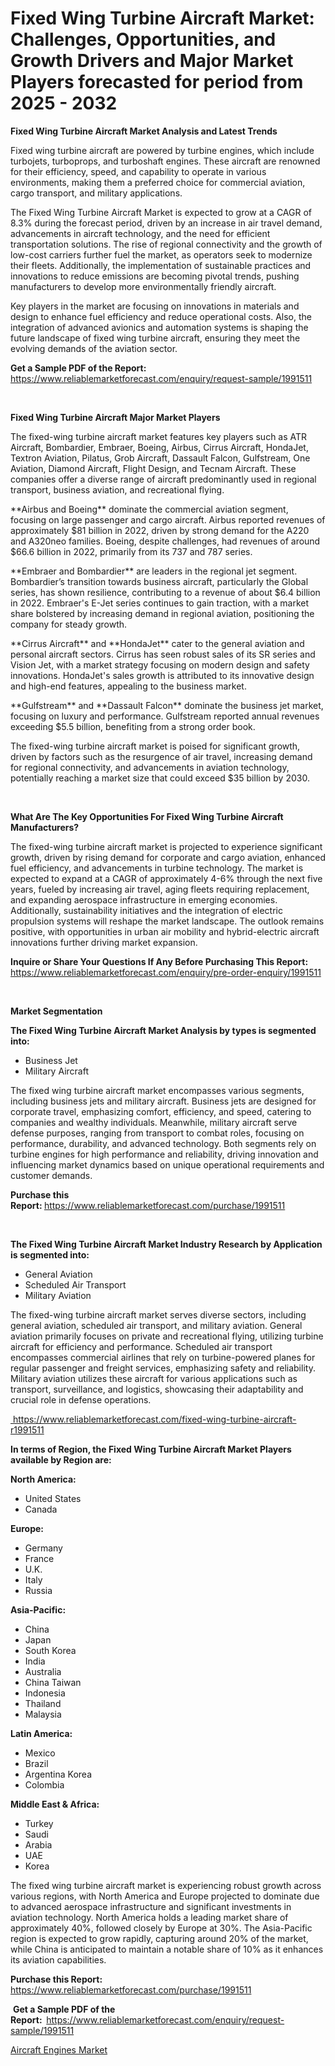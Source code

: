 <p><h1>Fixed Wing Turbine Aircraft Market: Challenges, Opportunities, and Growth Drivers and Major Market Players forecasted for period from 2025 - 2032</h1></p><p><strong>Fixed Wing Turbine Aircraft Market Analysis and Latest Trends</strong></p>
<p><p>Fixed wing turbine aircraft are powered by turbine engines, which include turbojets, turboprops, and turboshaft engines. These aircraft are renowned for their efficiency, speed, and capability to operate in various environments, making them a preferred choice for commercial aviation, cargo transport, and military applications. </p><p>The Fixed Wing Turbine Aircraft Market is expected to grow at a CAGR of 8.3% during the forecast period, driven by an increase in air travel demand, advancements in aircraft technology, and the need for efficient transportation solutions. The rise of regional connectivity and the growth of low-cost carriers further fuel the market, as operators seek to modernize their fleets. Additionally, the implementation of sustainable practices and innovations to reduce emissions are becoming pivotal trends, pushing manufacturers to develop more environmentally friendly aircraft. </p><p>Key players in the market are focusing on innovations in materials and design to enhance fuel efficiency and reduce operational costs. Also, the integration of advanced avionics and automation systems is shaping the future landscape of fixed wing turbine aircraft, ensuring they meet the evolving demands of the aviation sector.</p></p>
<p><strong>Get a Sample PDF of the Report:&nbsp;</strong> <a href="https://www.reliablemarketforecast.com/enquiry/request-sample/1991511?utm_campaign=1080&utm_medium=2&utm_source=Github&utm_content=ia&utm_term=17022025&utm_id=fixed-wing-turbine-aircraft">https://www.reliablemarketforecast.com/enquiry/request-sample/1991511</a></p>
<p>&nbsp;</p>
<p><strong>Fixed Wing Turbine Aircraft Major Market Players</strong></p>
<p><p>The fixed-wing turbine aircraft market features key players such as ATR Aircraft, Bombardier, Embraer, Boeing, Airbus, Cirrus Aircraft, HondaJet, Textron Aviation, Pilatus, Grob Aircraft, Dassault Falcon, Gulfstream, One Aviation, Diamond Aircraft, Flight Design, and Tecnam Aircraft. These companies offer a diverse range of aircraft predominantly used in regional transport, business aviation, and recreational flying.</p><p>**Airbus and Boeing** dominate the commercial aviation segment, focusing on large passenger and cargo aircraft. Airbus reported revenues of approximately $81 billion in 2022, driven by strong demand for the A220 and A320neo families. Boeing, despite challenges, had revenues of around $66.6 billion in 2022, primarily from its 737 and 787 series.</p><p>**Embraer and Bombardier** are leaders in the regional jet segment. Bombardier’s transition towards business aircraft, particularly the Global series, has shown resilience, contributing to a revenue of about $6.4 billion in 2022. Embraer's E-Jet series continues to gain traction, with a market share bolstered by increasing demand in regional aviation, positioning the company for steady growth.</p><p>**Cirrus Aircraft** and **HondaJet** cater to the general aviation and personal aircraft sectors. Cirrus has seen robust sales of its SR series and Vision Jet, with a market strategy focusing on modern design and safety innovations. HondaJet's sales growth is attributed to its innovative design and high-end features, appealing to the business market.</p><p>**Gulfstream** and **Dassault Falcon** dominate the business jet market, focusing on luxury and performance. Gulfstream reported annual revenues exceeding $5.5 billion, benefiting from a strong order book.</p><p>The fixed-wing turbine aircraft market is poised for significant growth, driven by factors such as the resurgence of air travel, increasing demand for regional connectivity, and advancements in aviation technology, potentially reaching a market size that could exceed $35 billion by 2030.</p></p>
<p>&nbsp;</p>
<p><strong>What Are The Key Opportunities For Fixed Wing Turbine Aircraft Manufacturers?</strong></p>
<p><p>The fixed-wing turbine aircraft market is projected to experience significant growth, driven by rising demand for corporate and cargo aviation, enhanced fuel efficiency, and advancements in turbine technology. The market is expected to expand at a CAGR of approximately 4-6% through the next five years, fueled by increasing air travel, aging fleets requiring replacement, and expanding aerospace infrastructure in emerging economies. Additionally, sustainability initiatives and the integration of electric propulsion systems will reshape the market landscape. The outlook remains positive, with opportunities in urban air mobility and hybrid-electric aircraft innovations further driving market expansion.</p></p>
<p><strong>Inquire or Share Your Questions If Any Before Purchasing This Report:</strong> <a href="https://www.reliablemarketforecast.com/enquiry/pre-order-enquiry/1991511?utm_campaign=1080&utm_medium=2&utm_source=Github&utm_content=ia&utm_term=17022025&utm_id=fixed-wing-turbine-aircraft">https://www.reliablemarketforecast.com/enquiry/pre-order-enquiry/1991511</a></p>
<p>&nbsp;</p>
<p><strong>Market Segmentation</strong></p>
<p><strong>The Fixed Wing Turbine Aircraft Market Analysis by types is segmented into:</strong></p>
<p><ul><li>Business Jet</li><li>Military Aircraft</li></ul></p>
<p><p>The fixed wing turbine aircraft market encompasses various segments, including business jets and military aircraft. Business jets are designed for corporate travel, emphasizing comfort, efficiency, and speed, catering to companies and wealthy individuals. Meanwhile, military aircraft serve defense purposes, ranging from transport to combat roles, focusing on performance, durability, and advanced technology. Both segments rely on turbine engines for high performance and reliability, driving innovation and influencing market dynamics based on unique operational requirements and customer demands.</p></p>
<p><strong>Purchase this Report:&nbsp;</strong><a href="https://www.reliablemarketforecast.com/purchase/1991511?utm_campaign=1080&utm_medium=2&utm_source=Github&utm_content=ia&utm_term=17022025&utm_id=fixed-wing-turbine-aircraft">https://www.reliablemarketforecast.com/purchase/1991511</a></p>
<p>&nbsp;</p>
<p><strong>The Fixed Wing Turbine Aircraft Market Industry Research by Application is segmented into:</strong></p>
<p><ul><li>General Aviation</li><li>Scheduled Air Transport</li><li>Military Aviation</li></ul></p>
<p><p>The fixed-wing turbine aircraft market serves diverse sectors, including general aviation, scheduled air transport, and military aviation. General aviation primarily focuses on private and recreational flying, utilizing turbine aircraft for efficiency and performance. Scheduled air transport encompasses commercial airlines that rely on turbine-powered planes for regular passenger and freight services, emphasizing safety and reliability. Military aviation utilizes these aircraft for various applications such as transport, surveillance, and logistics, showcasing their adaptability and crucial role in defense operations.</p></p>
<p><a href="https://www.reliablemarketforecast.com/fixed-wing-turbine-aircraft-r1991511?utm_campaign=1080&utm_medium=2&utm_source=Github&utm_content=ia&utm_term=17022025&utm_id=fixed-wing-turbine-aircraft">&nbsp;https://www.reliablemarketforecast.com/fixed-wing-turbine-aircraft-r1991511</a></p>
<p><strong>In terms of Region, the Fixed Wing Turbine Aircraft Market Players available by Region are:</strong></p>
<p>
    <p> <strong> North America: </strong>
        <ul>
            <li>United States</li>
            <li>Canada</li>
        </ul>
        </p> 
    <p> <strong> Europe: </strong>
        <ul>
            <li>Germany</li>
            <li>France</li>
            <li>U.K.</li>
            <li>Italy</li>
            <li>Russia</li>
        </ul>
        </p> 
    <p> <strong> Asia-Pacific: </strong>
        <ul>
            <li>China</li>
            <li>Japan</li>
            <li>South Korea</li>
            <li>India</li>
            <li>Australia</li>
            <li>China Taiwan</li>
            <li>Indonesia</li>
            <li>Thailand</li>
            <li>Malaysia</li>
        </ul>
        </p> 
    <p> <strong> Latin America: </strong>
        <ul>
            <li>Mexico</li>
            <li>Brazil</li>
            <li>Argentina Korea</li>
            <li>Colombia</li>
        </ul>
        </p> 
    <p> <strong> Middle East & Africa: </strong>
        <ul>
            <li>Turkey</li>
            <li>Saudi</li>
            <li>Arabia</li>
            <li>UAE</li>
            <li>Korea</li>
        </ul>
    </p>
    </p>
<p><p>The fixed wing turbine aircraft market is experiencing robust growth across various regions, with North America and Europe projected to dominate due to advanced aerospace infrastructure and significant investments in aviation technology. North America holds a leading market share of approximately 40%, followed closely by Europe at 30%. The Asia-Pacific region is expected to grow rapidly, capturing around 20% of the market, while China is anticipated to maintain a notable share of 10% as it enhances its aviation capabilities.</p></p>
<p><strong>Purchase this Report: </strong><a href="https://www.reliablemarketforecast.com/purchase/1991511?utm_campaign=1080&utm_medium=2&utm_source=Github&utm_content=ia&utm_term=17022025&utm_id=fixed-wing-turbine-aircraft">https://www.reliablemarketforecast.com/purchase/1991511</a></p>
<p>&nbsp;<strong>Get a Sample PDF of the Report:&nbsp;&nbsp;</strong><a href="https://www.reliablemarketforecast.com/enquiry/request-sample/1991511?utm_campaign=1080&utm_medium=2&utm_source=Github&utm_content=ia&utm_term=17022025&utm_id=fixed-wing-turbine-aircraft">https://www.reliablemarketforecast.com/enquiry/request-sample/1991511</a></p>
<p><strong></strong></p>
<p><p><a href="https://github.com/gdfhhhj/Market-Research-Report-List-7/blob/main/aircraft-engines-market.md?utm_campaign=1080&utm_medium=2&utm_source=Github&utm_content=ia&utm_term=17022025&utm_id=fixed-wing-turbine-aircraft">Aircraft Engines Market</a></p></p>